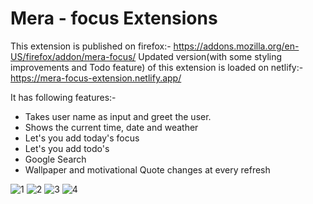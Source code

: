 # Mera - focus Extensions
This extension is published on firefox:- https://addons.mozilla.org/en-US/firefox/addon/mera-focus/
Updated version(with some styling improvements and Todo feature) of this extension is loaded on netlify:- https://mera-focus-extension.netlify.app/


It has following features:-
- Takes user name as input and greet the user.
- Shows the current time, date and weather
- Let's you add today's focus
- Let's you add todo's 
- Google Search
- Wallpaper and motivational Quote changes at every refresh


![1](https://user-images.githubusercontent.com/54243544/170032669-0e917639-825c-49c6-b210-2a2e7a07f57e.png)
![2](https://user-images.githubusercontent.com/54243544/170032685-d05f5479-5aec-4afa-89ad-6ff1a5f688ed.png)
![3](https://user-images.githubusercontent.com/54243544/170032694-ce11c398-5889-4ada-a186-bf03e456f57e.png)
![4](https://user-images.githubusercontent.com/54243544/170032721-7882b81f-b7ea-4a62-b7d4-99debc23322f.png)
